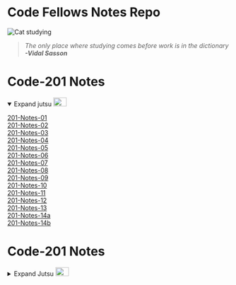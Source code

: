 # Code Fellows Notes Repo


![Cat studying](https://pbs.twimg.com/media/EcV0D7XX0AQj-1-?format=jpg&name=small)
> *The only place where studying comes before work is in the dictionary*
> ***-Vidal Sasson***


# Code-201 Notes
<details open>
<summary> 
Expand jutsu  
<img src="https://media2.giphy.com/media/rrTXn4zEMp008/giphy.gif?cid=ecf05e475s7ltj4373j7trkzedm6zy1tzy37764gdknt8bcc&rid=giphy.gif&ct=g" width="30" height= "20">
</summary>

 <a href="https://abditake.github.io/Reading-Notes/Code-201/class-01.html">201-Notes-01</a>
<br>
 <a href="https://abditake.github.io/Reading-Notes/Code-201/Class-02.html">201-Notes-02</a>
<br>
 <a href="https://abditake.github.io/Reading-Notes/Code-201/Class-03.html">201-Notes-03</a>
<br>
 <a href="https://abditake.github.io/Reading-Notes/Code-201/Class-04.html">201-Notes-04</a>
<br>
 <a href="https://abditake.github.io/Reading-Notes/Code-201/Class-05.html">201-Notes-05</a>
<br>
 <a href="https://abditake.github.io/Reading-Notes/Code-201/Class-06.html">201-Notes-06</a>
<br>
 <a href="https://abditake.github.io/Reading-Notes/Code-201/class-07.html">201-Notes-07</a>
<br>
 <a href="https://abditake.github.io/Reading-Notes/Code-201/class-08.html">201-Notes-08</a>
<br>
 <a href="https://abditake.github.io/Reading-Notes/Code-201/class-09.html">201-Notes-09</a>
<br>
 <a href="https://abditake.github.io/Reading-Notes/Code-201/class-10.html">201-Notes-10</a>
<br>
 <a href="https://abditake.github.io/Reading-Notes/Code-201/class-11.html">201-Notes-11</a>
<br>
 <a href="https://abditake.github.io/Reading-Notes/Code-201/class-12.html">201-Notes-12</a>
<br>
 <a href="https://abditake.github.io/Reading-Notes/Code-201/class-13.html">201-Notes-13</a>
<br>
 <a href="https://abditake.github.io/Reading-Notes/Code-201/class-14a.html">201-Notes-14a</a>
<br>
 <a href="https://abditake.github.io/Reading-Notes/Code-201/class-14b.html">201-Notes-14b</a>

</details>

# Code-201 Notes

<details>
  <summary>Expand Jutsu
  <img src="https://media0.giphy.com/media/v50HMV6ae84mY/giphy.gif?cid=ecf05e475s7ltj4373j7trkzedm6zy1tzy37764gdknt8bcc&rid=giphy.gif&ct=g" width="30" height="20">
  </summary>

 <a href="https://abditake.github.io/Reading-Notes/Code-201/class-01.html">201-Notes-01</a>
<br>
<a href="https://abditake.github.io/Reading-Notes/Code-201/class-02.html">201-Notes-02</a>
<br>
<a href="https://abditake.github.io/Reading-Notes/Code-201/class-03.html">201-Notes-03</a>
<br>
<a href="https://abditake.github.io/Reading-Notes/Code-201/class-04.html">201-Notes-04</a>
<br>
<a href="https://abditake.github.io/Reading-Notes/Code-201/class-05.html">201-Notes-05</a>
<br>
<a href="https://abditake.github.io/Reading-Notes/Code-201/class-06.html">201-Notes-06</a>
<br>
<a href="https://abditake.github.io/Reading-Notes/Code-201/class-07.html">201-Notes-07</a>
<br>
<a href="https://abditake.github.io/Reading-Notes/Code-201/class-08.html">201-Notes-08</a>
<br>
<a href="https://abditake.github.io/Reading-Notes/Code-201/class-09.html">201-Notes-09</a>
<br>
<a href="https://abditake.github.io/Reading-Notes/Code-201/class-10.html">201-Notes-10</a>
<br>
<a href="https://abditake.github.io/Reading-Notes/Code-201/class-11.html">201-Notes-11</a>
<br>
<a href="https://abditake.github.io/Reading-Notes/Code-201/class-12.html">201-Notes-12</a>
<br>
<a href="https://abditake.github.io/Reading-Notes/Code-201/class-13.html">201-Notes-13</a>
<br>
<a href="https://abditake.github.io/Reading-Notes/Code-201/class-14.html">201-Notes-14</a>
<br>
<a href="https://abditake.github.io/Reading-Notes/Code-201/class-15.html">201-Notes-15</a> 
</details>






    
                  
    

          
            
